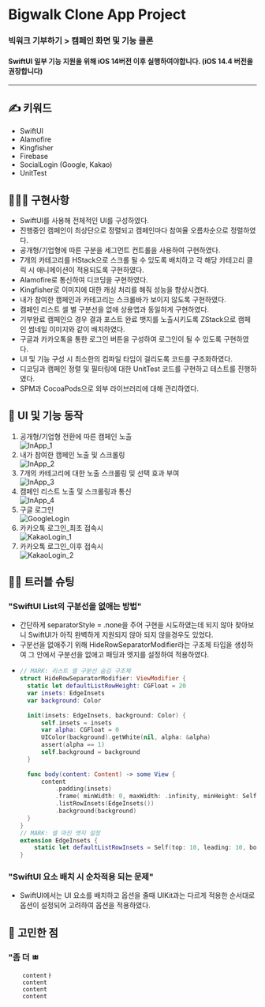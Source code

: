 # Bigwalk Clone App Project
### 빅워크 기부하기 > 캠페인 화면 및 기능 클론
#### SwiftUI 일부 기능 지원을 위해 iOS 14버전 이후 실행하여야합니다. (iOS 14.4 버전을 권장합니다)
***
## **✍️ 키워드**

- SwiftUI
- Alamofire
- Kingfisher
- Firebase
- SocialLogin (Google, Kakao)
- UnitTest


## **🧑🏻‍💻 구현사항**
- SwiftUI를 사용해 전체적인 UI를 구성하였다.
- 진행중인 캠페인이 최상단으로 정렬되고 캠페인마다 참여율 오름차순으로 정렬하였다.
- 공개형/기업형에 따른 구분을 세그먼트 컨트롤을 사용하여 구현하였다.
- 7개의 카테고리를 HStack으로 스크롤 될 수 있도록 배치하고 각 해당 카테고리 클릭 시 애니메이션이 적용되도록 구현하였다.
- Alamofire로 통신하여 디코딩을 구현하였다.
- Kingfisher로 이미지에 대한 캐싱 처리를 해줘 성능을 향상시켰다.
- 내가 참여한 캠페인과 카테고리는 스크롤바가 보이지 않도록 구현하였다.
- 캠페인 리스트 셀 별 구분선을 없애 상용앱과 동일하게 구현하였다.
- 기부완료 캠페인으 경우 결과 포스트 완료 뱃지를 노출시키도록 ZStack으로 캠페인 썸네일 이미지와 같이 배치하였다.
- 구글과 카카오톡을 통한 로그인 버튼을 구성하여 로그인이 될 수 있도록 구현하였다.
- UI 및 기능 구성 시 최소한의 컴파일 타임이 걸리도록 코드를 구조화하였다.
- 디코딩과 캠페인 정렬 및 필터링에 대한 UnitTest 코드를 구현하고 테스트를 진행하였다.
- SPM과 CocoaPods으로 외부 라이브러리에 대해 관리하였다.

## 🌲 **UI 및 기능 동작**
1. 공개형/기업형 전환에 따른 캠페인 노출   
![InApp_1](https://user-images.githubusercontent.com/72292617/120254180-34ca8c00-c2c4-11eb-9f56-d157cf0af475.gif)
2. 내가 참여한 캠페인 노출 및 스크롤링   
![InApp_2](https://user-images.githubusercontent.com/72292617/120254217-4a3fb600-c2c4-11eb-9b74-7e8a20e14422.gif)
3. 7개의 카테고리에 대한 노출 스크롤링 및 선택 효과 부여   
![InApp_3](https://user-images.githubusercontent.com/72292617/120254256-60e60d00-c2c4-11eb-8588-a0c3e8446365.gif)
4. 캠페인 리스트 노출 및 스크롤링과 통신   
![InApp_4](https://user-images.githubusercontent.com/72292617/120254281-72c7b000-c2c4-11eb-9f2c-d03d093858ae.gif)
5. 구글 로그인   
![GoogleLogin](https://user-images.githubusercontent.com/72292617/120254298-79eebe00-c2c4-11eb-8036-4312c826fed1.gif)
6. 카카오톡 로그인_최초 접속시   
![KakaoLogin_1](https://user-images.githubusercontent.com/72292617/120254309-8115cc00-c2c4-11eb-9eaf-4a744cf8fa19.gif)
7. 카카오톡 로그인_이후 접속시   
![KakaoLogin_2](https://user-images.githubusercontent.com/72292617/120254327-8e32bb00-c2c4-11eb-99df-b285786d95a9.gif)


## **👨‍🔧 트러블 슈팅**
### "SwiftUI List의 구분선을 없애는 방법"
- 간단하게 separatorStyle = .none을 주어 구현을 시도하였는데 되지 않아 찾아보니 SwiftUI가 아직 완벽하게 지원되지 않아 되지 않을경우도 있었다.
- 구분선을 없애주기 위해 HideRowSeparatorModifier라는 구조체 타입을 생성하여 그 안에서 구분선을 없애고 패딩과 엣지를 설정하여 적용하였다.
- ```swift
  // MARK: 리스트 셀 구분선 숨김 구조체
  struct HideRowSeparatorModifier: ViewModifier {
    static let defaultListRowHeight: CGFloat = 20
    var insets: EdgeInsets
    var background: Color
    
    init(insets: EdgeInsets, background: Color) {
        self.insets = insets
        var alpha: CGFloat = 0
        UIColor(background).getWhite(nil, alpha: &alpha)
        assert(alpha == 1)
        self.background = background
    }
    
    func body(content: Content) -> some View {
        content
            .padding(insets)
            .frame( minWidth: 0, maxWidth: .infinity, minHeight: Self.defaultListRowHeight, alignment: .leading )
            .listRowInsets(EdgeInsets())
            .background(background)
    }
  }
  // MARK: 셀 마진 엣지 설정
  extension EdgeInsets {
      static let defaultListRowInsets = Self(top: 10, leading: 10, bottom: 10, trailing: 10)
  }
  ```
### "SwiftUI 요소 배치 시 순차적용 되는 문제"
- SwiftUI에서는 UI 요소를 배치하고 옵션을 줄때 UIKit과는 다르게 적용한 순서대로 옵션이 설정되어 고려하여 옵션을 적용하였다.
## **🤔 고민한 점**
### "좀 더 ㅃ
        contentㅏ
        content
        content
        content

